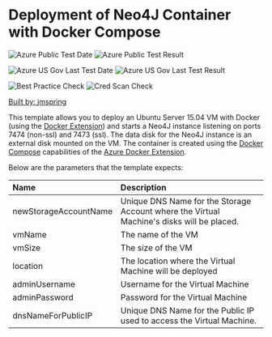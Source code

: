 # Deployment of Neo4J Container with Docker Compose

![Azure Public Test Date](https://azurequickstartsservice.blob.core.windows.net/badges/docker-neo4j/PublicLastTestDate.svg)
![Azure Public Test Result](https://azurequickstartsservice.blob.core.windows.net/badges/docker-neo4j/PublicDeployment.svg)

![Azure US Gov Last Test Date](https://azurequickstartsservice.blob.core.windows.net/badges/docker-neo4j/FairfaxLastTestDate.svg)
![Azure US Gov Last Test Result](https://azurequickstartsservice.blob.core.windows.net/badges/docker-neo4j/FairfaxDeployment.svg)

![Best Practice Check](https://azurequickstartsservice.blob.core.windows.net/badges/docker-neo4j/BestPracticeResult.svg)
![Cred Scan Check](https://azurequickstartsservice.blob.core.windows.net/badges/docker-neo4j/CredScanResult.svg)

<a href="https://portal.azure.com/#create/Microsoft.Template/uri/https%3A%2F%2Fraw.githubusercontent.com%2Fazure%2Fazure-quickstart-templates%2Fmaster%2Fdocker-neo4j%2Fazuredeploy.json" target="_blank">

Built by: [jmspring](https://github.com/jmspring)

This template allows you to deploy an Ubuntu Server 15.04 VM with Docker (using the [Docker Extension][ext])
and starts a Neo4J instance listening on ports 7474 (non-ssl) and 7473 (ssl).  The data disk
for the Neo4J instance is an external disk mounted on the VM.  The container is created 
using the [Docker Compose][compose] capabilities of the [Azure Docker Extension][ext].

Below are the parameters that the template expects:

| Name   | Description    |
|:--- |:---|
| newStorageAccountName  | Unique DNS Name for the Storage Account where the Virtual Machine's disks will be placed. |
| vmName | The name of the VM |
| vmSize | The size of the VM |
| location | The location where the Virtual Machine will be deployed  |
| adminUsername  | Username for the Virtual Machine  |
| adminPassword  | Password for the Virtual Machine  |
| dnsNameForPublicIP  | Unique DNS Name for the Public IP used to access the Virtual Machine. |

[ext]: https://github.com/Azure/azure-docker-extension
[compose]: https://docs.docker.com/compose


